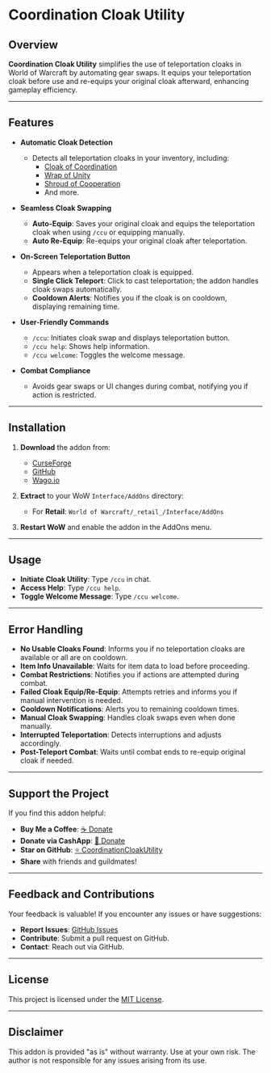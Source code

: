 # Coordination Cloak Utility

## Overview

**Coordination Cloak Utility** simplifies the use of teleportation cloaks in World of Warcraft by automating gear swaps. It equips your teleportation cloak before use and re-equips your original cloak afterward, enhancing gameplay efficiency.

---

## Features

- **Automatic Cloak Detection**
  - Detects all teleportation cloaks in your inventory, including:
    - [Cloak of Coordination](https://www.wowhead.com/item=65360)
    - [Wrap of Unity](https://www.wowhead.com/item=63206)
    - [Shroud of Cooperation](https://www.wowhead.com/item=63352)
    - And more.

- **Seamless Cloak Swapping**
  - **Auto-Equip**: Saves your original cloak and equips the teleportation cloak when using `/ccu` or equipping manually.
  - **Auto Re-Equip**: Re-equips your original cloak after teleportation.

- **On-Screen Teleportation Button**
  - Appears when a teleportation cloak is equipped.
  - **Single Click Teleport**: Click to cast teleportation; the addon handles cloak swaps automatically.
  - **Cooldown Alerts**: Notifies you if the cloak is on cooldown, displaying remaining time.

- **User-Friendly Commands**
  - `/ccu`: Initiates cloak swap and displays teleportation button.
  - `/ccu help`: Shows help information.
  - `/ccu welcome`: Toggles the welcome message.

- **Combat Compliance**
  - Avoids gear swaps or UI changes during combat, notifying you if action is restricted.

---

## Installation

1. **Download** the addon from:
   - [CurseForge](https://legacy.curseforge.com/wow/addons/ccu-coordination-cloak-utility)
   - [GitHub](https://github.com/donniedice/CoordinationCloakUtility)
   - [Wago.io](#)

2. **Extract** to your WoW `Interface/AddOns` directory:
   - For **Retail**: `World of Warcraft/_retail_/Interface/AddOns`

3. **Restart WoW** and enable the addon in the AddOns menu.

---

## Usage

- **Initiate Cloak Utility**: Type `/ccu` in chat.
- **Access Help**: Type `/ccu help`.
- **Toggle Welcome Message**: Type `/ccu welcome`.

---

## Error Handling

- **No Usable Cloaks Found**: Informs you if no teleportation cloaks are available or all are on cooldown.
- **Item Info Unavailable**: Waits for item data to load before proceeding.
- **Combat Restrictions**: Notifies you if actions are attempted during combat.
- **Failed Cloak Equip/Re-Equip**: Attempts retries and informs you if manual intervention is needed.
- **Cooldown Notifications**: Alerts you to remaining cooldown times.
- **Manual Cloak Swapping**: Handles cloak swaps even when done manually.
- **Interrupted Teleportation**: Detects interruptions and adjusts accordingly.
- **Post-Teleport Combat**: Waits until combat ends to re-equip original cloak if needed.

---

## Support the Project

If you find this addon helpful:

- **Buy Me a Coffee**: [☕️ Donate](https://www.buymeacoffee.com/donniedice)
- **Donate via CashApp**: [💸 Donate](https://bit.ly/3fyxxSU)
- **Star on GitHub**: [⭐️ CoordinationCloakUtility](https://github.com/donniedice/CoordinationCloakUtility)
- **Share** with friends and guildmates!

---

## Feedback and Contributions

Your feedback is valuable! If you encounter any issues or have suggestions:

- **Report Issues**: [GitHub Issues](https://github.com/donniedice/CoordinationCloakUtility/issues)
- **Contribute**: Submit a pull request on GitHub.
- **Contact**: Reach out via GitHub.

---

## License

This project is licensed under the [MIT License](https://github.com/donniedice/CoordinationCloakUtility/blob/main/LICENSE).

---

## Disclaimer

This addon is provided "as is" without warranty. Use at your own risk. The author is not responsible for any issues arising from its use.
